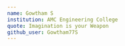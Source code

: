```yaml
---
name: Gowtham S
institution: AMC Engineering College
quote: Imagination is your Weapon
github_user: Gowtham77S
---
```

